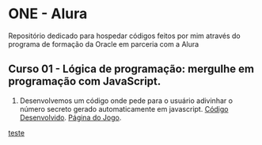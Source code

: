 # ONE - Alura
Repositório dedicado para hospedar códigos feitos por mim através do programa de formação da Oracle em parceria com a Alura

## Curso 01 - Lógica de programação: mergulhe em programação com JavaScript.

1. Desenvolvemos um código onde pede para o usuário adivinhar o número secreto gerado automaticamente em javascript.
[Código Desenvolvido](ProgramacaoAlura-Curso-01/app.js). [Página do Jogo](https://eduardareis3332.github.io/ONE-Alura/ProgramacaoAlura-Curso-01/index.html).

[teste](https://eduardareis3332.github.io/ONE-Alura/01_-_Lógica_de_programação-mergulhe_em_programação_com_JavaScript/index.html)